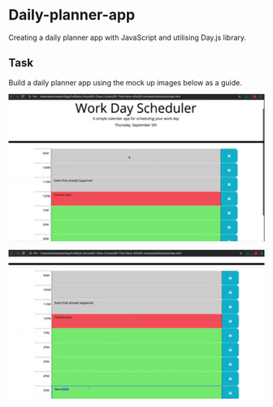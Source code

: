 # Daily-planner-app

Creating a daily planner app with JavaScript and utilising Day.js library.

## Task

Build a daily planner app using the mock up images below as a guide.

![Alt text](<images/daily-planner-app mock up one.png>)

![Alt text](<images/daily-planner-app mock up two.png>)
